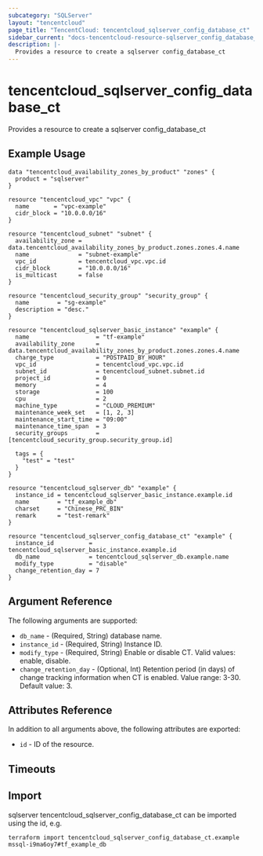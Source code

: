 ```yaml
---
subcategory: "SQLServer"
layout: "tencentcloud"
page_title: "TencentCloud: tencentcloud_sqlserver_config_database_ct"
sidebar_current: "docs-tencentcloud-resource-sqlserver_config_database_ct"
description: |-
  Provides a resource to create a sqlserver config_database_ct
---
```


# tencentcloud_sqlserver_config_database_ct

Provides a resource to create a sqlserver config_database_ct

## Example Usage

```hcl
data "tencentcloud_availability_zones_by_product" "zones" {
  product = "sqlserver"
}

resource "tencentcloud_vpc" "vpc" {
  name       = "vpc-example"
  cidr_block = "10.0.0.0/16"
}

resource "tencentcloud_subnet" "subnet" {
  availability_zone = data.tencentcloud_availability_zones_by_product.zones.zones.4.name
  name              = "subnet-example"
  vpc_id            = tencentcloud_vpc.vpc.id
  cidr_block        = "10.0.0.0/16"
  is_multicast      = false
}

resource "tencentcloud_security_group" "security_group" {
  name        = "sg-example"
  description = "desc."
}

resource "tencentcloud_sqlserver_basic_instance" "example" {
  name                   = "tf-example"
  availability_zone      = data.tencentcloud_availability_zones_by_product.zones.zones.4.name
  charge_type            = "POSTPAID_BY_HOUR"
  vpc_id                 = tencentcloud_vpc.vpc.id
  subnet_id              = tencentcloud_subnet.subnet.id
  project_id             = 0
  memory                 = 4
  storage                = 100
  cpu                    = 2
  machine_type           = "CLOUD_PREMIUM"
  maintenance_week_set   = [1, 2, 3]
  maintenance_start_time = "09:00"
  maintenance_time_span  = 3
  security_groups        = [tencentcloud_security_group.security_group.id]

  tags = {
    "test" = "test"
  }
}

resource "tencentcloud_sqlserver_db" "example" {
  instance_id = tencentcloud_sqlserver_basic_instance.example.id
  name        = "tf_example_db"
  charset     = "Chinese_PRC_BIN"
  remark      = "test-remark"
}

resource "tencentcloud_sqlserver_config_database_ct" "example" {
  instance_id          = tencentcloud_sqlserver_basic_instance.example.id
  db_name              = tencentcloud_sqlserver_db.example.name
  modify_type          = "disable"
  change_retention_day = 7
}
```

## Argument Reference

The following arguments are supported:

* `db_name` - (Required, String) database name.
* `instance_id` - (Required, String) Instance ID.
* `modify_type` - (Required, String) Enable or disable CT. Valid values: enable, disable.
* `change_retention_day` - (Optional, Int) Retention period (in days) of change tracking information when CT is enabled. Value range: 3-30. Default value: 3.

## Attributes Reference

In addition to all arguments above, the following attributes are exported:

* `id` - ID of the resource.



## Timeouts

<no value>


## Import

sqlserver tencentcloud_sqlserver_config_database_ct can be imported using the id, e.g.

```
terraform import tencentcloud_sqlserver_config_database_ct.example mssql-i9ma6oy7#tf_example_db
```

